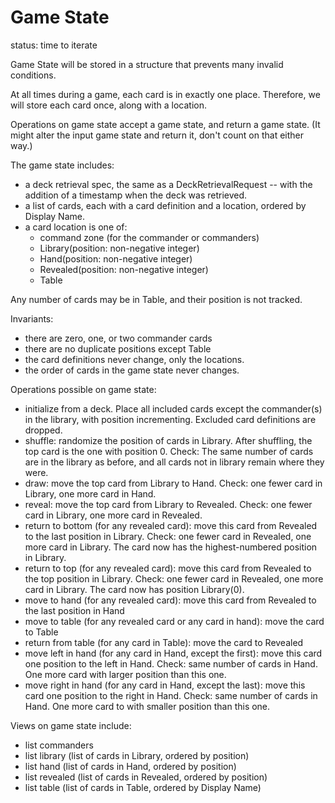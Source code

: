 # Game State

status: time to iterate

Game State will be stored in a structure that prevents many invalid conditions.

At all times during a game, each card is in exactly one place. Therefore, we will store each card once, along with a location.

Operations on game state accept a game state, and return a game state. (It might alter the input game state and return it, don't count on that either way.)

The game state includes:

- a deck retrieval spec, the same as a DeckRetrievalRequest -- with the addition of a timestamp when the deck was retrieved.
- a list of cards, each with a card definition and a location, ordered by Display Name.
- a card location is one of:
  - command zone (for the commander or commanders)
  - Library(position: non-negative integer)
  - Hand(position: non-negative integer)
  - Revealed(position: non-negative integer)
  - Table

Any number of cards may be in Table, and their position is not tracked.

Invariants:

- there are zero, one, or two commander cards
- there are no duplicate positions except Table
- the card definitions never change, only the locations.
- the order of cards in the game state never changes.

Operations possible on game state:

- initialize from a deck. Place all included cards except the commander(s) in the library, with position incrementing. Excluded card definitions are dropped.
- shuffle: randomize the position of cards in Library. After shuffling, the top card is the one with position 0. Check: The same number of cards are in the library as before, and all cards not in library remain where they were.
- draw: move the top card from Library to Hand. Check: one fewer card in Library, one more card in Hand.
- reveal: move the top card from Library to Revealed. Check: one fewer card in Library, one more card in Revealed.
- return to bottom (for any revealed card): move this card from Revealed to the last position in Library. Check: one fewer card in Revealed, one more card in Library. The card now has the highest-numbered position in Library.
- return to top (for any revealed card): move this card from Revealed to the top position in Library. Check: one fewer card in Revealed, one more card in Library. The card now has position Library(0).
- move to hand (for any revealed card): move this card from Revealed to the last position in Hand
- move to table (for any revealed card or any card in hand): move the card to Table
- return from table (for any card in Table): move the card to Revealed
- move left in hand (for any card in Hand, except the first): move this card one position to the left in Hand. Check: same number of cards in Hand. One more card with larger position than this one.
- move right in hand (for any card in Hand, except the last): move this card one position to the right in Hand. Check: same number of cards in Hand. One more card to with smaller position than this one.

Views on game state include:

- list commanders
- list library (list of cards in Library, ordered by position)
- list hand (list of cards in Hand, ordered by position)
- list revealed (list of cards in Revealed, ordered by position)
- list table (list of cards in Table, ordered by Display Name)

